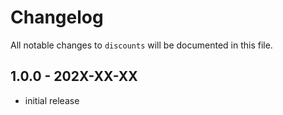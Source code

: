# Changelog

All notable changes to `discounts` will be documented in this file.

## 1.0.0 - 202X-XX-XX

- initial release

